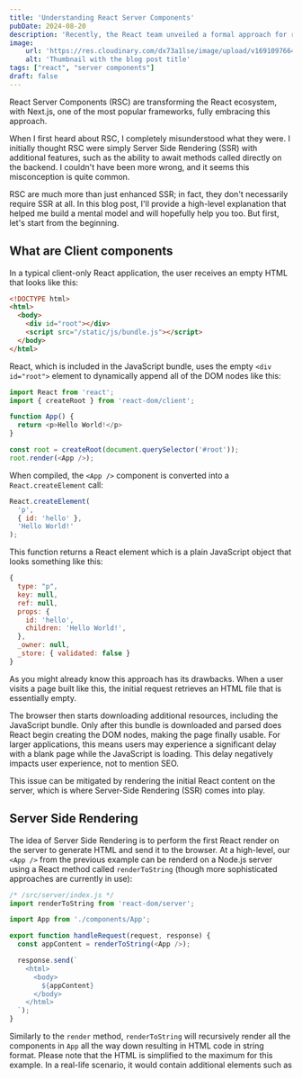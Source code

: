 ```yaml
---
title: 'Understanding React Server Components'
pubDate: 2024-08-20
description: 'Recently, the React team unveiled a formal approach for running React components exclusively on the server. This represents a significant shift in how we use React, causing some confusion within the community. In this article, I explore this new concept and provide a foundational understanding of how it works.'
image:
    url: 'https://res.cloudinary.com/dx73a1lse/image/upload/v1691097664/blog/build-your-own-react-routerwebp_wzdy1w.webp' 
    alt: 'Thumbnail with the blog post title'
tags: ["react", "server components"]
draft: false
---
```


React Server Components (RSC) are transforming the React ecosystem, with Next.js, one of the most popular frameworks, fully embracing this approach.

When I first heard about RSC, I completely misunderstood what they were. I initially thought RSC were simply Server Side Rendering (SSR) with additional features, such as the ability to await methods called directly on the backend. I couldn't have been more wrong, and it seems this misconception is quite common. 

RSC are much more than just enhanced SSR; in fact, they don't necessarily require SSR at all. In this blog post, I'll provide a high-level explanation that helped me build a mental model and will hopefully help you too. But first, let's start from the beginning.

## What are Client components

In a typical client-only React application, the user receives an empty HTML that looks like this:

```html
<!DOCTYPE html>
<html>
  <body>
    <div id="root"></div>
    <script src="/static/js/bundle.js"></script>
  </body>
</html>
```

React, which is included in the JavaScript bundle, uses the empty `<div id="root">` element to dynamically append all of the DOM nodes like this:

```js
import React from 'react';
import { createRoot } from 'react-dom/client';

function App() {
  return <p>Hello World!</p>
}

const root = createRoot(document.querySelector('#root'));
root.render(<App />);
```

When compiled, the `<App />` component is converted into a `React.createElement` call:

```js
React.createElement(
  'p',
  { id: 'hello' },
  'Hello World!'
);
``` 

This function returns a React element which is a plain JavaScript object that looks something like this:

```js
{
  type: "p",
  key: null,
  ref: null,
  props: {
    id: 'hello',
    children: 'Hello World!',
  },
  _owner: null,
  _store: { validated: false }
}
```

As you might already know this approach has its drawbacks. When a user visits a page built like this, the initial request retrieves an HTML file that is essentially empty.

The browser then starts downloading additional resources, including the JavaScript bundle. Only after this bundle is downloaded and parsed does React begin creating the DOM nodes, making the page finally usable. For larger applications, this means users may experience a significant delay with a blank page while the JavaScript is loading. This delay negatively impacts user experience, not to mention SEO.

This issue can be mitigated by rendering the initial React content on the server, which is where Server-Side Rendering (SSR) comes into play.

## Server Side Rendering

The idea of Server Side Rendering is to perform the first React render on the server to generate HTML and send it to the browser. At a high-level, our `<App />` from the previous example can be renderd on a Node.js server using a React method called `renderToString` (though more sophisticated approaches are currently in use):

```js
/* /src/server/index.js */
import renderToString from 'react-dom/server';

import App from './components/App';

export function handleRequest(request, response) {
  const appContent = renderToString(<App />);

  response.send(`
    <html>
      <body>
        ${appContent}
      </body>
    </html>
  `);
}
```

Similarly to the `render` method, `renderToString` will recursively render all the components in `App` all the way down resulting in HTML code in string format. Please note that the HTML is simplified to the maximum for this example. In a real-life scenario, it would contain additional elements such as <script> tags to fetch the JavaScript bundle.

This approach has the advantage that the user can start viewing the content as soon as the HTML is received, even while the JavaScript is still loading, making the application more responsive.
Once the JavaScript has loaded, React makes the page interactive through a process called "hydration". During this process, React performs a render to determine the shape of the component tree and set up all of the interactivity, such as event listeners. As opposed to client-side rendering, this render is not used to create all of the DOM nodes, as they already exist from the server, but rather to integrate with the existing DOM.

In order to achieve this, React uses a method called `hydrateRoot` which is used instead of `createRoot` in client side rendering:

```diff
import React from 'react`
- import { createRoot } from 'react-dom/client';
+ import { hydrateRoot } from 'react-dom/client';

function App() {
  return (
    <h1>Hello world!</h1>
  );
}

- const root = createRoot(document.querySelector('#root'));
- root.render(<App />);
+ hydrateRoot(document.querySelector('#root'), <App />);
```

Note how, instead of creating DOM nodes and rendering them using the `createRoot` and `render` methods as we saw in the client side rendering example, now we just adopt the HTML received from the server using `hydrateRoot`:

## Server Components

React Server Components introduce a new approach where components are executed only once, exclusively on the server. They are truly static because they do not re-render or hydrate on the client. Once their output is rendered on the client, it remains unchanged and immutable. 

This server-only execution has several performance benefits, two of the main ones being:

- *Zero bundle size:* The code of RSC doesn't get added to your JavaScript bundle, which means you can safely use large dependencies without the risk of shipping them to the client. For example, if we needed to use a syntax highlighting library, which tend to be quite heavy, we could run it on the server to generate the syntax-highlighted code without shipping the dependency.

- *Secure access to backend services:* Since RSC run only on the server, they have direct access to data sources such as databases and file systems while safely keeping sensitive data and logic away from the client.

On the other hand, because RSC do not re-render on the client, they can't use most of React's APIs, such as state and effects. To differentiate RSC from other React components, the latter have been renamed to Client Components.

Moreover, the logic behind RSC needs to be tightly integrated with the bundler, the server, and the router. This is why, currently, [the simplest way to use RSC is with Next.js 13.4+](https://react.dev/learn/start-a-new-react-project#bleeding-edge-react-frameworks), which incorporates them into its newly re-architected App Router.

### SSR vs RSC
Even though the concepts of SSR and RSC might seem similar since both involve running React components on the server, they differ fundamentally.

While SSR involves pre-running the client application on the server to generate HTML, RSC are rendered on the server, and their output is passed to the client as serialized objects. These serialized objects represent a React component tree, not static HTML.

In our previous example of an SSR application, if we had used RSC, the HTML received by the client would look something like this (truncated for simplicity):

```html
<!DOCTYPE html>
<html>
  <body>
    <p>Hello World!</p>
    <script src="/static/js/bundle.js"></script>
    <script>
      self.__next_f.push([1,
        [
          "$",
          "p",
          null,
          { children: "Hello World!" }
        ]
      ])
    </script>
  </body>
</html>
```

We see that this HTML includes the pre-rendered React application (the "Hello World!" paragraph), which is the result of SSR. Additionally, there are two <script> tags:

- The first tag loads the JavaScript bundle, which includes React and the client components.

- The second tag contains what RSC rendered—a serialized React object tree, known as the *React Server Component Payload*. During hydration, React uses this pre-rendered component tree as if it had been rendered on the client, even though the rendering occurred entirely on the server.

Even though the actual format of the RSC payload differs a bit—it has been simplified here for clarity—we can distinguish a few key elements.  The `"$"` symbol indicates a DOM definition, which in our case corresponds to the static HTML consisting of a `"p"` tag with `null` props and `Hello World!` as its `children`.

_NOTE: The term "server" in Server Components doesn't strictly mean that these components run on a server in real-time; rather, rendering ahead of time. For instance, by default, [Next.js configures Server Components to render at build time](https://nextjs.org/docs/app/building-your-application/rendering/server-components#static-rendering-default), where the compiler pre-renders them into a serialized React object tree._

### Boundaries

When using RSC with Next.js, all components are assumed to be Server Components by default. We have to “opt in” for Client Components by using the `'use client'` directive on top of the component. 
 
However, Client Components can only import other Client Components. This means that when we import a Client Component into a Server Component, we create a boundary, and all components down the tree from that point will be treated as Client Components. Because of this, we don't have to add `'use client'` to every single file that needs to run on the client. In practice, we only need to add it when we're creating new client boundaries.

Let's see what happens if we take the same example from above and include a Client Component, such as a typical counter:

```js
// Counter.js
'use client';

import { useState } from 'react';

export default function Counter() {
  const [count, setCount] = useState(0);

  function handleClick() {
    setCount(count + 1);
  }

  return (
    <button onClick={handleClick}>
      You pressed me {count} times
    </button>
  );
}
```

We place our `App` component in a Next.js `page` as an RSC, and then re-arrange it a bit to add the counter:

```js
// page.js
import Counter from './counter';

export default function App() {
  return (
    <div>
      <p>Hello world</p>
      <Counter />
    </div>
  )
}
```

If we inspect the HTML received by the client (also truncated for simplicity), we will see something like this:

```html
<!DOCTYPE html>
<html>
  <body>
    <p>Hello World!</p>
    <script src="/static/js/bundle.js"></script>
    <script>
      self.__next_f.push([1,
        "4:I[(app-pages-browser)/./src/app/counter.js\",
        [
          '$',
          'div',
          null,
          { children: [
              ['$', 'p', null, { children: 'Hello world' }],
              ['$', '$L4', null, {}],
            ],
          },
        ]
      ])
    </script>
  </body>
</html>
```

Now, we can see that our script tag containing the RSC payloads has changed. There is a new element in the serialized object starting with the number `4` and the letter `I`, followed by the path of our Client Component-the counter. Payloads that start with `I` are modules, which is how Client Components are loaded. The number `4` is simply an identifier for the payload.

Following that, we see our React component tree. In addition to our "Hello World" paragraph, there's now an element of type  `$L4`, which instructs React to load the module identified by `4` (our counter) in that position within the component tree.

## Conclusion

If SSR was a way to pre-render client applications on the server, RSC take it a step further by adding the performance benefits of running code solely on the server. 

RSC get even more interesting when combined with `Suspense` and the streaming SSR architecture,  allowing you to split the rendering work into chunks and stream them to the client as they become ready.

All of this represents a paradigm shift in the React ecosystem and will significantly change the way we build applications in the future.


## References

If you want to learn more about RSC, I highly recommend these invaluable references, which I used myself while writing this article:

- [Making Sense of React Server Components](https://www.joshwcomeau.com/react/server-components/#introduction-to-react-server-components-3): An exceptional and clear article by Josh Comeau, as usual, featuring plenty of helpful diagrams.
- [RSC from scratch](https://github.com/reactwg/server-components/discussions/5): A detailed technical deep dive by the great Dan Abramov (former React core team member), which walks you through the process of "inventing" RSC from scratch to provide a comprehensive mental model.
- [The forensics of React Server Components](https://www.smashingmagazine.com/2024/05/forensics-react-server-components/): A comprehensive explanation by Lazar Nikolov, who examines in detail the rendering lifecycle of RSC.
- [Data Feching with React Server Components](https://github.com/reactwg/server-components/discussions/5): An excellent RSC demo by Dan Abramov and Lauren Tan.
- [Next.js Docs](https://nextjs.org/docs/app/building-your-application/rendering/server-components): Next.js documentation on RSC, featuring a helpful explanation of how RSC are rendered and the various strategies involved.
